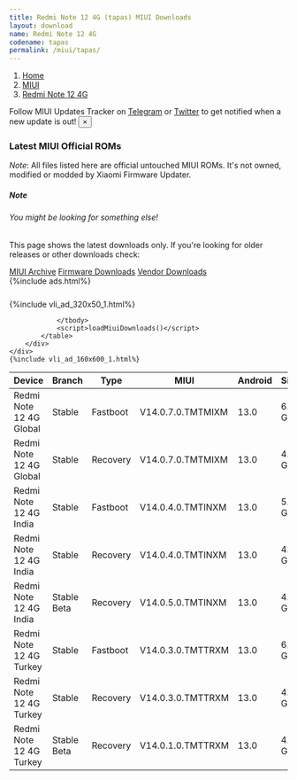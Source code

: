 ```yaml
---
title: Redmi Note 12 4G (tapas) MIUI Downloads
layout: download
name: Redmi Note 12 4G
codename: tapas
permalink: /miui/tapas/
---
```

<nav aria-label="breadcrumb">
    <ol class="breadcrumb">
        <li class="breadcrumb-item"><a href="/">Home</a></li>
        <li class="breadcrumb-item"><a href="/miui/">MIUI</a></li>
        <li class="breadcrumb-item active" aria-current="page"><a href="/miui/tapas/">Redmi Note 12 4G</a></li>
    </ol>
</nav>
<div class="alert alert-primary alert-dismissible fade show" role="alert">
    Follow MIUI Updates Tracker on <a href="https://t.me/MIUIUpdatesTracker" class="alert-link">Telegram</a>
     or <a href="https://twitter.com/MiFwUpdater" class="alert-link">Twitter</a> to get notified when a new update is out!
    <button type="button" class="close" data-dismiss="alert" aria-label="Close">
        <span aria-hidden="true">&times;</span>
    </button>
</div>

### Latest MIUI Official ROMs
*Note*: All files listed here are official untouched MIUI ROMs. It's not owned, modified or modded by Xiaomi Firmware Updater.
<div class="card">
  <div class="card-body">
    <h5 class="card-title">Note</h5>
    <h6 class="card-subtitle mb-2 text-muted">You might be looking for something else!</h6>
    <p class="card-text">This page shows the latest downloads only.
     If you're looking for older releases or other downloads check:</p>
    <a href="/archive/miui/tapas/" class="card-link">MIUI Archive</a>
    <a href="/firmware/tapas/" class="card-link">Firmware Downloads</a>
    <a href="/vendor/tapas/" class="card-link">Vendor Downloads</a>
  </div>
</div>
{%include ads.html%}
<div class="row justify-content-center">
    <div class="col-10">
        <div class="table-responsive-md" style="margin-top: 25px;">
            {%include vli_ad_320x50_1.html%}
            <table id="miui" class="display dt-responsive nowrap compact table table-striped table-hover table-sm">
                <thead class="thead-dark">
                    <tr>
                        <th data-ref="device">Device</th>
                        <th data-ref="branch">Branch</th>
                        <th data-ref="type">Type</th>
                        <th data-ref="miui">MIUI</th>
                        <th data-ref="android">Android</th>
                        <th data-ref="size">Size</th>
                        <th data-ref="size">Date</th>
                        <th data-ref="link">Link</th>
                    </tr>
                </thead>
                <tbody>
                <tr><td>Redmi Note 12 4G Global</td><td>Stable</td><td>Fastboot</td><td>V14.0.7.0.TMTMIXM</td><td>13.0</td><td>6.7 GB</td><td>2023-05-05</td><td><a href="/miui/tapas/stable/V14.0.7.0.TMTMIXM/">Download</a></td></tr>
<tr><td>Redmi Note 12 4G Global</td><td>Stable</td><td>Recovery</td><td>V14.0.7.0.TMTMIXM</td><td>13.0</td><td>4.2 GB</td><td>2023-05-16</td><td><a href="/miui/tapas/stable/V14.0.7.0.TMTMIXM/">Download</a></td></tr>
<tr><td>Redmi Note 12 4G India</td><td>Stable</td><td>Fastboot</td><td>V14.0.4.0.TMTINXM</td><td>13.0</td><td>5.4 GB</td><td>2023-04-04</td><td><a href="/miui/tapas/stable/V14.0.4.0.TMTINXM/">Download</a></td></tr>
<tr><td>Redmi Note 12 4G India</td><td>Stable</td><td>Recovery</td><td>V14.0.4.0.TMTINXM</td><td>13.0</td><td>4.1 GB</td><td>2023-04-14</td><td><a href="/miui/tapas/stable/V14.0.4.0.TMTINXM/">Download</a></td></tr>
<tr><td>Redmi Note 12 4G India</td><td>Stable Beta</td><td>Recovery</td><td>V14.0.5.0.TMTINXM</td><td>13.0</td><td>4.1 GB</td><td>2023-05-26</td><td><a href="/miui/tapas/stable beta/V14.0.5.0.TMTINXM/">Download</a></td></tr>
<tr><td>Redmi Note 12 4G Turkey</td><td>Stable</td><td>Fastboot</td><td>V14.0.3.0.TMTTRXM</td><td>13.0</td><td>6.0 GB</td><td>2023-04-24</td><td><a href="/miui/tapas/stable/V14.0.3.0.TMTTRXM/">Download</a></td></tr>
<tr><td>Redmi Note 12 4G Turkey</td><td>Stable</td><td>Recovery</td><td>V14.0.3.0.TMTTRXM</td><td>13.0</td><td>4.1 GB</td><td>2023-05-06</td><td><a href="/miui/tapas/stable/V14.0.3.0.TMTTRXM/">Download</a></td></tr>
<tr><td>Redmi Note 12 4G Turkey</td><td>Stable Beta</td><td>Recovery</td><td>V14.0.1.0.TMTTRXM</td><td>13.0</td><td>4.1 GB</td><td>2023-04-10</td><td><a href="/miui/tapas/stable beta/V14.0.1.0.TMTTRXM/">Download</a></td></tr>

                </tbody>
                <script>loadMiuiDownloads()</script>
            </table>
        </div>
    </div>
    {%include vli_ad_160x600_1.html%}
</div>
